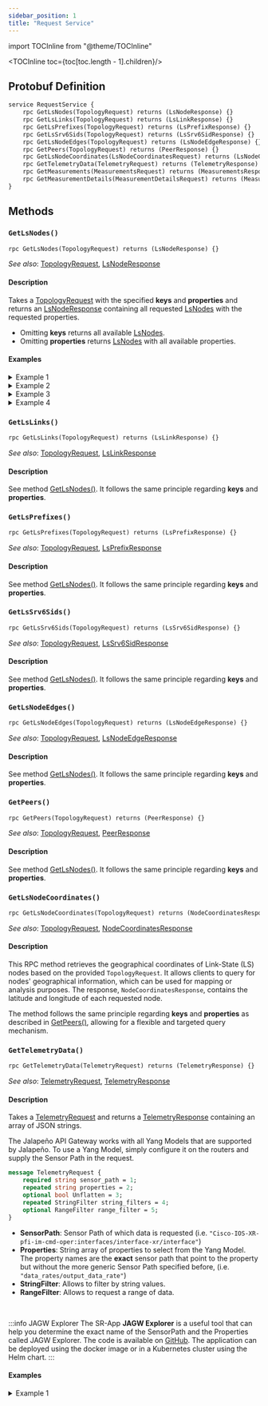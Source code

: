 ```yaml
---
sidebar_position: 1
title: "Request Service"
---
```


import TOCInline from "@theme/TOCInline"

<TOCInline toc={toc[toc.length - 1].children}/>

## Protobuf Definition

```protobuf
service RequestService {
    rpc GetLsNodes(TopologyRequest) returns (LsNodeResponse) {}
    rpc GetLsLinks(TopologyRequest) returns (LsLinkResponse) {}
    rpc GetLsPrefixes(TopologyRequest) returns (LsPrefixResponse) {}
    rpc GetLsSrv6Sids(TopologyRequest) returns (LsSrv6SidResponse) {}
    rpc GetLsNodeEdges(TopologyRequest) returns (LsNodeEdgeResponse) {}
    rpc GetPeers(TopologyRequest) returns (PeerResponse) {}
    rpc GetLsNodeCoordinates(LsNodeCoordinatesRequest) returns (LsNodeCoordinatesResponse) {}
    rpc GetTelemetryData(TelemetryRequest) returns (TelemetryResponse) {}
    rpc GetMeasurements(MeasurementsRequest) returns (MeasurementsResponse) {}
    rpc GetMeasurementDetails(MeasurementDetailsRequest) returns (MeasurementDetailsResponse) {}
}
```

## Methods

### `GetLsNodes()`

```protobuf
rpc GetLsNodes(TopologyRequest) returns (LsNodeResponse) {}
```

*See also*: [TopologyRequest](messages#topologyrequest), [LsNodeResponse](messages#lsnoderesponse)

#### Description

Takes a [TopologyRequest](messages#topologyrequest) with the specified **keys** and **properties** and returns an [LsNodeResponse](messages#lsnoderesponse) containing all requested [LsNodes](messages#lsnode) with the requested properties.

- Omitting **keys** returns all available [LsNodes](messages#lsnode).
- Omitting **properties** returns [LsNodes](messages#lsnode) with all available properties.

#### Examples

<details className="codeBlockDetails">
<summary>Example 1</summary>
<div>
Request specific properties of specific LsNodes.
<div className="codeBlockContainer">

```json
TopologyRequest {
    "keys": [
        "nodeKey1",
        "nodeKey2"
    ],
    "properties": [
        "Key",
        "Name",
        "Asn"
    ]
}
```

</div>
<div className="downArrow">&#129047;</div>
<div className="codeBlockContainer">

```json
LsNodeResponse {
    "LsNodes": [
        {
            "Key": "nodeKey1",
            "Name": "XR-1",
            "Asn": 65001
        },
        {
            "Key": "nodeKey2",
            "Name": "XR-2",
            "Asn": 65001
        }
    ]
}
```

</div>
</div>
</details>

<details className="codeBlockDetails">
<summary>Example 2</summary>
<div>
Request specific properties of all available LsNodes.
<div className="codeBlockContainer">

```json
TopologyRequest {
    "properties": [
        "Key",
        "Name",
        "Asn"
    ]
}
```

</div>
<div className="downArrow">&#129047;</div>
<div className="codeBlockContainer">

```json
LsNodeResponse {
    "LsNodes": [
        ...
        {
            "Key": "nodeKey7",
            "Name": "XR-7",
            "Asn": 65002
        },
        ...
    ]
}
```

</div>
</div>
</details>

<details className="codeBlockDetails">
<summary>Example 3</summary>
<div>
Request all properties of specific LsNodes.
<div className="codeBlockContainer">

```json
TopologyRequest {
    "keys": [
        "nodeKey1",
        "nodeKey2"
    ],
}
```

</div>
<div className="downArrow">&#129047;</div>
<div className="codeBlockContainer">

```json
LsNodeResponse {
    "LsNodes": [
        {
            "Key": "nodeKey1",
            "Id": 773,
            "RouterHash": "7eb583cb3c17c496cfa9370d9bc2a3eb",
            ...
        },
        {
            "Key": "nodeKey2",
            "Id": 809,
            "RouterHash": "8a75f65ed2153517f0e4e25f7e5112e8",
            ...
        }
    ]
}
```

</div>
</div>
</details>

<details className="codeBlockDetails">
<summary>Example 4</summary>
<div>
Request all properties of all available LsNodes.
<div className="codeBlockContainer">

```json
TopologyRequest {}
```

</div>
<div className="downArrow">&#129047;</div>
<div className="codeBlockContainer">

```json
LsNodeResponse {
    "LsNodes": [
        ...
        {
            "Key": "nodeKey7",
            "Id": 773,
            "RouterHash": "7eb583cb3c17c496cfa9370d9bc2a3eb",
            ...
        },
        ...
    ]
}
```

</div>
</div>
</details>

### `GetLsLinks()`

```protobuf
rpc GetLsLinks(TopologyRequest) returns (LsLinkResponse) {}
```

*See also*: [TopologyRequest](messages#topologyrequest), [LsLinkResponse](messages#lslinkresponse)

#### Description

See method [GetLsNodes()](#getlsnodes). It follows the same principle regarding **keys** and **properties**.

### `GetLsPrefixes()`

```protobuf
rpc GetLsPrefixes(TopologyRequest) returns (LsPrefixResponse) {}
```

*See also*: [TopologyRequest](messages#topologyrequest), [LsPrefixResponse](messages#lsprefixresponse)

#### Description

See method [GetLsNodes()](#getlsnodes). It follows the same principle regarding **keys** and **properties**.

### `GetLsSrv6Sids()`

```protobuf
rpc GetLsSrv6Sids(TopologyRequest) returns (LsSrv6SidResponse) {}
```

*See also*: [TopologyRequest](messages#topologyrequest), [LsSrv6SidResponse](messages#lssrv6sidresponse)

#### Description

See method [GetLsNodes()](#getlsnodes). It follows the same principle regarding **keys** and **properties**.

### `GetLsNodeEdges()`

```protobuf
rpc GetLsNodeEdges(TopologyRequest) returns (LsNodeEdgeResponse) {}
```

*See also*: [TopologyRequest](messages#topologyrequest), [LsNodeEdgeResponse](messages#lsnodeedgeresponse)

#### Description

See method [GetLsNodes()](#getlsnodes). It follows the same principle regarding **keys** and **properties**.

### `GetPeers()`

```protobuf
rpc GetPeers(TopologyRequest) returns (PeerResponse) {}
```

*See also*: [TopologyRequest](messages#topologyrequest), [PeerResponse](messages#peerresponse)

#### Description

See method [GetLsNodes()](#getlsnodes). It follows the same principle regarding **keys** and **properties**.

### `GetLsNodeCoordinates()`

```protobuf
rpc GetLsNodeCoordinates(TopologyRequest) returns (NodeCoordinatesResponse) {}
```

*See also*: [TopologyRequest](messages#topologyrequest), [NodeCoordinatesResponse](messages#lsnodecoordinatesresponse)

#### Description

This RPC method retrieves the geographical coordinates of Link-State (LS) nodes based on the provided `TopologyRequest`. It allows clients to query for nodes' geographical information, which can be used for mapping or analysis purposes. The response, `NodeCoordinatesResponse`, contains the latitude and longitude of each requested node.

The method follows the same principle regarding **keys** and **properties** as described in [GetPeers()](#getpeers), allowing for a flexible and targeted query mechanism.


### `GetTelemetryData()`

```protobuf
rpc GetTelemetryData(TelemetryRequest) returns (TelemetryResponse) {}
```

*See also*: [TelemetryRequest](messages#telemetryrequest), [TelemetryResponse](messages#telemetryresponse)

#### Description

Takes a [TelemetryRequest](messages#telemetryrequest) and returns a [TelemetryResponse](messages#telemetryresponse) containing an array of JSON strings.

The Jalapeño API Gateway works with all Yang Models that are supported by Jalapeño. To use a Yang Model, simply configure it on the routers and supply the Sensor Path in the request.

```protobuf
message TelemetryRequest {
    required string sensor_path = 1;
    repeated string properties = 2;
    optional bool Unflatten = 3;
    repeated StringFilter string_filters = 4;
    optional RangeFilter range_filter = 5;
}
```

- **SensorPath**: Sensor Path of which data is requested (i.e. `"Cisco-IOS-XR-pfi-im-cmd-oper:interfaces/interface-xr/interface"`)
- **Properties**: String array of properties to select from the Yang Model. The property names are the **exact** sensor path that point to the property but without the more generic Sensor Path specified before, (i.e. `"data_rates/output_data_rate"`)
- **StringFilter**: Allows to filter by string values.
- **RangeFilter**: Allows to request a range of data.

<br />

:::info JAGW Explorer
The SR-App **JAGW Explorer** is a useful tool that can help you determine the exact name of the SensorPath and the Properties called JAGW Explorer. The code is available on [GitHub](https://github.com/INSRapperswil/jagw-explorer). The application can be deployed using the docker image or in a Kubernetes cluster using the Helm chart.
:::

#### Examples

<details className="codeBlockDetails">
<summary>Example 1</summary>
<div>
<div className="codeBlockContainer">

```json
TelemetryRequest {
    "SensorPath": "Cisco-IOS-XR-pfi-im-cmd-oper:interfaces/interface-xr/interface",
    "Properties": [
        "data_rates/output_data_rate",
        "interface_statistics/full_interface_stats/bytes_sent"
        ],
    "Unflatten": false,
    "StringFilter": [
        {
            "Property": "source",
            "Value": "XR-8",
            "Operator": StringOperator.EQUAL
        }
    ],
    "RangeFilter": {
        "EarliestTimestamp": 1630050953974000000
    }
}
```

</div>
<div className="downArrow">&#129047;</div>
<div className="codeBlockContainer">

```json
TelemetryResponse {
    "TelemetryData": [
        "{
            \"time\": \"2021-11-10T08:53:08.382Z\",
            \"data_rates/output_data_rate\": 53,
            \"interface_statistics/full_interface_stats/bytes_sent\": 447
        }"
    ]
}
```

<div className="downArrow">&#129047;</div>

The JSON string can then be parsed to this:

```json
{
    "time": "2021-11-10T08:53:08.382Z",
    "data_rates/output_data_rate": 53,
    "interface_statistics/full_interface_stats/bytes_sent": 447
}
```

<div className="downArrow">&#129047;</div>

If **Unflatten** is set to **true** in the original request, the resulting JSON would look like this:

```json
{
    "time": "2021-11-10T08:53:08.382Z",
    "data_rates": {
        "output_data_rate": 53,
    },
    "interface_statistics": {
        "full_interface_stats": {
            "bytes_sent": 447
        }
    }
}
```

</div>
</div>
</details>







